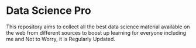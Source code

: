 # Data Science Pro
This repository aims to collect all the best data science material available on the web from different sources to boost up learning for everyone including me and Not to Worry, it is Regularly Updated.


